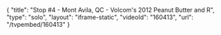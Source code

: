 {
    "title": "Stop #4 - Mont Avila, QC - Volcom's 2012 Peanut Butter and R",
    "type": "solo",
    "layout": "iframe-static",
    "videoId": "160413",
    "url": "\/tvpembed\/160413"
}